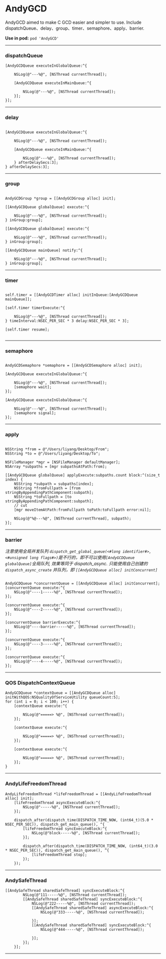 # AndyGCD
AndyGCD aimed to make C GCD easier and simpler to use. Include dispatchQueue、delay、group、timer、semaphore、apply、barrier.

__Use in pod:__  ```pod 'AndyGCD'```

---

### dispatchQueue

```
[AndyGCDQueue executeInGlobalQueue:^{

    NSLog(@"---%@", [NSThread currentThread]);

    [AndyGCDQueue executeInMainQueue:^{

        NSLog(@"---%@", [NSThread currentThread]);
    }];
}];

```


---

### delay

```

[AndyGCDQueue executeInGlobalQueue:^{

    NSLog(@"---%@", [NSThread currentThread]);

    [AndyGCDQueue executeInMainQueue:^{

        NSLog(@"---%@", [NSThread currentThread]);
    } afterDelaySecs:3];
} afterDelaySecs:3];

```

---

### group

```

AndyGCDGroup *group = [[AndyGCDGroup alloc] init];

[[AndyGCDQueue globalQueue] execute:^{

    NSLog(@"---%@", [NSThread currentThread]);
} inGroup:group];

[[AndyGCDQueue globalQueue] execute:^{

    NSLog(@"---%@", [NSThread currentThread]);
} inGroup:group];

[[AndyGCDQueue mainQueue] notify:^{

    NSLog(@"---%@", [NSThread currentThread]);
} inGroup:group];

```

---

### timer

```

self.timer = [[AndyGCDTimer alloc] initInQueue:[AndyGCDQueue mainQueue]];

[self.timer timerExecute:^{

    NSLog(@"---%@", [NSThread currentThread]);
} timeInterval:NSEC_PER_SEC * 3 delay:NSEC_PER_SEC * 3];

[self.timer resume];


```

---

### semaphore

```

AndyGCDSemaphore *semaphore = [[AndyGCDSemaphore alloc] init];

[AndyGCDQueue executeInGlobalQueue:^{

    NSLog(@"---%@", [NSThread currentThread]);
    [semaphore wait];
}];

[AndyGCDQueue executeInGlobalQueue:^{

    NSLog(@"---%@", [NSThread currentThread]);
    [semaphore signal];
}];

```

---

### apply

```

NSString *from = @"/Users/liyang/Desktop/From";
NSString *to = @"/Users/liyang/Desktop/To";

NSFileManager *mgr = [NSFileManager defaultManager];
NSArray *subpaths = [mgr subpathsAtPath:from];

[[AndyGCDQueue globalQueue] applyExecute:subpaths.count block:^(size_t index) {
    NSString *subpath = subpaths[index];
    NSString *fromFullpath = [from stringByAppendingPathComponent:subpath];
    NSString *toFullpath = [to stringByAppendingPathComponent:subpath];
    // cut
    [mgr moveItemAtPath:fromFullpath toPath:toFullpath error:nil];

    NSLog(@"%@---%@", [NSThread currentThread], subpath);
}];

```

---

### barrier

_注意使用全局并发队列 ```dispatch_get_global_queue(<#long identifier#>, <#unsigned long flags#>)```是不行的，即不可以使用```[AndyGCDQueue globalQueue]```全局队列, 效果等同于 dispatch_async. 只能使用自己创建的 ```dispatch_async_create``` 并队列，即 ```[[AndyGCDQueue alloc] initConcurrent]```_


```

AndyGCDQueue *concurrentQueue = [[AndyGCDQueue alloc] initConcurrent];
[concurrentQueue execute:^{
    NSLog(@"----1-----%@", [NSThread currentThread]);
}];

[concurrentQueue execute:^{
    NSLog(@"----2-----%@", [NSThread currentThread]);
}];

[concurrentQueue barrierExecute:^{
    NSLog(@"----barrier-----%@", [NSThread currentThread]);
}];

[concurrentQueue execute:^{
    NSLog(@"----3-----%@", [NSThread currentThread]);
}];

[concurrentQueue execute:^{
    NSLog(@"----4-----%@", [NSThread currentThread]);
}];

```

---

### QOS DispatchContextQueue

```
AndyGCDQueue *contextQueue = [[AndyGCDQueue alloc] initWithQOS:NSQualityOfServiceUtility queueCount:5];
for (int i = 0; i < 100; i++) {
    [contextQueue execute:^{

        NSLog(@"=====> %@", [NSThread currentThread]);
    }];

    [contextQueue execute:^{

        NSLog(@"=====> %@", [NSThread currentThread]);
    }];

    [contextQueue execute:^{

        NSLog(@"=====> %@", [NSThread currentThread]);
    }];
}

```

---

### AndyLifeFreedomThread

```
AndyLifeFreedomThread *lifeFreedomThread = [[AndyLifeFreedomThread alloc] init];
    [lifeFreedomThread asyncExecuteBlock:^{
        NSLog(@"-----%@", [NSThread currentThread]);
    }];

    dispatch_after(dispatch_time(DISPATCH_TIME_NOW, (int64_t)(5.0 * NSEC_PER_SEC)), dispatch_get_main_queue(), ^{
        [lifeFreedomThread syncExecuteBlock:^{
            NSLog(@"block-----%@", [NSThread currentThread]);
        }];

        dispatch_after(dispatch_time(DISPATCH_TIME_NOW, (int64_t)(3.0 * NSEC_PER_SEC)), dispatch_get_main_queue(), ^{
            [lifeFreedomThread stop];
        });
    });

```

---

### AndySafeThread

```
[[AndySafeThread sharedSafeThread] syncExecuteBlock:^{
        NSLog(@"111-----%@", [NSThread currentThread]);
        [[AndySafeThread sharedSafeThread] syncExecuteBlock:^{
            NSLog(@"222-----%@", [NSThread currentThread]);
            [[AndySafeThread sharedSafeThread] asyncExecuteBlock:^{
                NSLog(@"333-----%@", [NSThread currentThread]);

            }];
            [[AndySafeThread sharedSafeThread] syncExecuteBlock:^{
                NSLog(@"444-----%@", [NSThread currentThread]);

            }];
        }];
    }];

```

---
